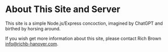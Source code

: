 # About This Site and Server

This site is a simple Node.js/Express concoction,
imagined by ChatGPT and birthed by horsing around.

If you wish get more information about this site, please contact
Rich Brown [info@richb-hanover.com](mailto:info@richb-hanover.com).
